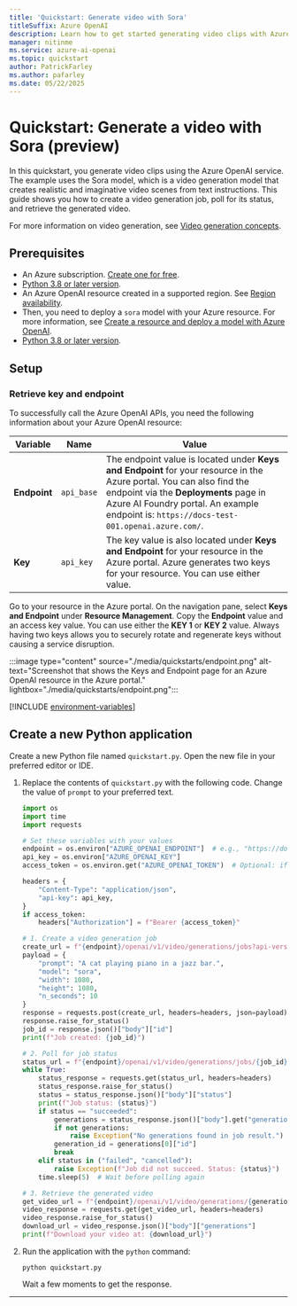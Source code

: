 ```yaml
---
title: 'Quickstart: Generate video with Sora'
titleSuffix: Azure OpenAI
description: Learn how to get started generating video clips with Azure OpenAI.
manager: nitinme
ms.service: azure-ai-openai
ms.topic: quickstart
author: PatrickFarley
ms.author: pafarley
ms.date: 05/22/2025
---
```


# Quickstart: Generate a video with Sora (preview)

In this quickstart, you generate video clips using the Azure OpenAI service. The example uses the Sora model, which is a video generation model that creates realistic and imaginative video scenes from text instructions. This guide shows you how to create a video generation job, poll for its status, and retrieve the generated video.

For more information on video generation, see [Video generation concepts](./concepts/video-generation.md).


## Prerequisites

- An Azure subscription. <a href="https://azure.microsoft.com/free/ai-services" target="_blank">Create one for free</a>.
- <a href="https://www.python.org/" target="_blank">Python 3.8 or later version</a>.
- An Azure OpenAI resource created in a supported region. See [Region availability](/azure/ai-services/openai/concepts/models#model-summary-table-and-region-availability).
- Then, you need to deploy a `sora` model with your Azure resource. For more information, see [Create a resource and deploy a model with Azure OpenAI](./how-to/create-resource.md).
- [Python 3.8 or later version](https://www.python.org/).


## Setup

### Retrieve key and endpoint

To successfully call the Azure OpenAI APIs, you need the following information about your Azure OpenAI resource:

| Variable | Name | Value |
|---|---|---|
| **Endpoint** | `api_base` | The endpoint value is located under **Keys and Endpoint** for your resource in the Azure portal. You can also find the endpoint via the **Deployments** page in Azure AI Foundry portal. An example endpoint is: `https://docs-test-001.openai.azure.com/`. |
| **Key** | `api_key` | The key value is also located under **Keys and Endpoint** for your resource in the Azure portal. Azure generates two keys for your resource. You can use either value. |

Go to your resource in the Azure portal. On the navigation pane, select **Keys and Endpoint** under **Resource Management**. Copy the **Endpoint** value and an access key value. You can use either the **KEY 1** or **KEY 2** value. Always having two keys allows you to securely rotate and regenerate keys without causing a service disruption.

:::image type="content" source="./media/quickstarts/endpoint.png" alt-text="Screenshot that shows the Keys and Endpoint page for an Azure OpenAI resource in the Azure portal." lightbox="./media/quickstarts/endpoint.png":::



[!INCLUDE [environment-variables](./includes/environment-variables.md)]



## Create a new Python application

Create a new Python file named `quickstart.py`. Open the new file in your preferred editor or IDE.
1. Replace the contents of `quickstart.py` with the following code. Change the value of `prompt` to your preferred text.
    
    ```python
    import os
    import time
    import requests
    
    # Set these variables with your values
    endpoint = os.environ["AZURE_OPENAI_ENDPOINT"]  # e.g., "https://docs-test-001.openai.azure.com"
    api_key = os.environ["AZURE_OPENAI_KEY"]
    access_token = os.environ.get("AZURE_OPENAI_TOKEN")  # Optional: if using Azure AD auth
    
    headers = {
        "Content-Type": "application/json",
        "api-key": api_key,
    }
    if access_token:
        headers["Authorization"] = f"Bearer {access_token}"
    
    # 1. Create a video generation job
    create_url = f"{endpoint}/openai/v1/video/generations/jobs?api-version=preview"
    payload = {
        "prompt": "A cat playing piano in a jazz bar.",
        "model": "sora",
        "width": 1080,
        "height": 1080,
        "n_seconds": 10
    }
    response = requests.post(create_url, headers=headers, json=payload)
    response.raise_for_status()
    job_id = response.json()["body"]["id"]
    print(f"Job created: {job_id}")
    
    # 2. Poll for job status
    status_url = f"{endpoint}/openai/v1/video/generations/jobs/{job_id}?api-version=preview"
    while True:
        status_response = requests.get(status_url, headers=headers)
        status_response.raise_for_status()
        status = status_response.json()["body"]["status"]
        print(f"Job status: {status}")
        if status == "succeeded":
            generations = status_response.json()["body"].get("generations", [])
            if not generations:
                raise Exception("No generations found in job result.")
            generation_id = generations[0]["id"]
            break
        elif status in ("failed", "cancelled"):
            raise Exception(f"Job did not succeed. Status: {status}")
        time.sleep(5)  # Wait before polling again
    
    # 3. Retrieve the generated video
    get_video_url = f"{endpoint}/openai/v1/video/generations/{generation_id}?api-version=preview"
    video_response = requests.get(get_video_url, headers=headers)
    video_response.raise_for_status()
    download_url = video_response.json()["body"]["generations"]
    print(f"Download your video at: {download_url}")
    ```
1. Run the application with the `python` command:

    ```console
    python quickstart.py
    ```

    Wait a few moments to get the response.

---